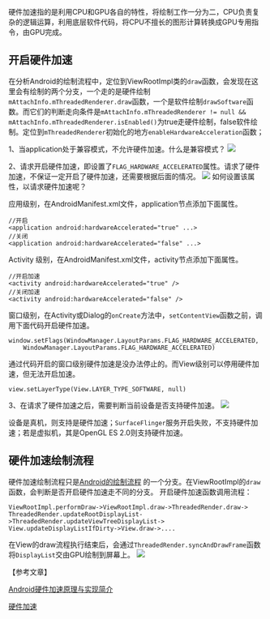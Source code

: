 
硬件加速指的是利用CPU和GPU各自的特性，将绘制工作一分为二，CPU负责复杂的逻辑运算，利用底层软件代码，将CPU不擅长的图形计算转换成GPU专用指令，由GPU完成。
## 开启硬件加速
在分析Android的绘制流程中，定位到ViewRootImpl类的`draw`函数，会发现在这里会有绘制的两个分支，一个走的是硬件绘制` mAttachInfo.mThreadedRenderer.draw`函数，一个是软件绘制`drawSoftware`函数。而它们的判断走向条件是`mAttachInfo.mThreadedRenderer != null && mAttachInfo.mThreadedRenderer.isEnabled()`为true走硬件绘制，false软件绘制。定位到`mThreadedRenderer`初始化的地方`enableHardwareAcceleration`函数；

1、当application处于兼容模式，不允许硬件加速。什么是兼容模式？
![](https://p6-juejin.byteimg.com/tos-cn-i-k3u1fbpfcp/ab66a973f2934f9fb628e50cd98c74f0~tplv-k3u1fbpfcp-watermark.image)

2、请求开启硬件加速，即设置了`FLAG_HARDWARE_ACCELERATED`属性。请求了硬件加速，不保证一定开启了硬件加速，还需要根据后面的情况。
![](https://p3-juejin.byteimg.com/tos-cn-i-k3u1fbpfcp/5ed3ebb92dd24d309c7269df20003cbc~tplv-k3u1fbpfcp-watermark.image)
如何设置该属性，以请求硬件加速呢？

应用级别，在AndroidManifest.xml文件，application节点添加下面属性。
```
//开启
<application android:hardwareAccelerated="true" ...>
//关闭
<application android:hardwareAccelerated="false" ...>
```
Activity 级别，在AndroidManifest.xml文件，activity节点添加下面属性。
```
//开启加速
<activity android:hardwareAccelerated="true" />
//关闭加速
<activity android:hardwareAccelerated="false" />
```
窗口级别，在Activity或Dialog的`onCreate`方法中，`setContentView`函数之前，调用下面代码开启硬件加速。
```
window.setFlags(WindowManager.LayoutParams.FLAG_HARDWARE_ACCELERATED, 
	WindowManager.LayoutParams.FLAG_HARDWARE_ACCELERATED)
```
通过代码开启的窗口级别硬件加速是没办法停止的。而View级别可以停用硬件加速，但无法开启加速。
```
view.setLayerType(View.LAYER_TYPE_SOFTWARE, null)
```

3、在请求了硬件加速之后，需要判断当前设备是否支持硬件加速。
![](https://p9-juejin.byteimg.com/tos-cn-i-k3u1fbpfcp/f00a0702135a4008a0fb05f76b9be3fa~tplv-k3u1fbpfcp-watermark.image)

设备是真机，则支持是硬件加速；`SurfaceFlinger`服务开启失败，不支持硬件加速；若是虚拟机，其是OpenGL ES 2.0则支持硬件加速。

## 硬件加速绘制流程
硬件加速绘制流程只是[Android的绘制流程](https://juejin.cn/post/6913743020244336653)
的一个分支。在ViewRootImpl的`draw`函数，会判断是否开启硬件加速走不同的分支。
开启硬件加速函数调用流程：
```
ViewRootImpl.performDraw->ViewRootImpl.draw->ThreadedRender.draw->
ThreadedRender.updateRootDisplayList->ThreadedRender.updateViewTreeDisplayList->
View.updateDisplayListIfDirty->View.draw->....
```

在View的draw流程执行结束后，会通过`ThreadedRender.syncAndDrawFrame`函数将`DisplayList`交由GPU绘制到屏幕上。
![](https://p3-juejin.byteimg.com/tos-cn-i-k3u1fbpfcp/5dd6de9390d74150839f2f7dfdee32ce~tplv-k3u1fbpfcp-watermark.image)




【参考文章】

[Android硬件加速原理与实现简介](https://tech.meituan.com/2017/01/19/hardware-accelerate.html)

[硬件加速](https://developer.android.com/guide/topics/graphics/hardware-accel?hl=zh-cn#top_of_page)
